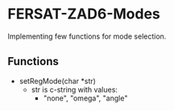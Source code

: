 # FERSAT-ZAD6-Modes
Implementing few functions for mode selection.

## Functions
- setRegMode(char *str)
	- str is c-string with values:
		- "none", "omega", "angle"